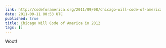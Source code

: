 ```yaml
---
link: http://codeforamerica.org/2011/09/08/chicago-will-code-of-america-in-2012/
date: 2011-09-11 00:53 UTC
published: true
title: Chicago Will Code of America in 2012
tags: []
---
```


Woot!
